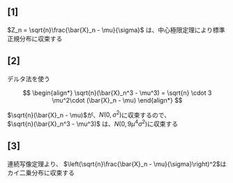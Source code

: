 ## [1]
$Z_n = \sqrt{n}\frac{\bar{X}_n - \mu}{\sigma}$ は、中心極限定理により標準正規分布に収束する

## [2]
デルタ法を使う  

$$
\begin{align*}
\sqrt{n}(\bar{X}_n^3 - \mu^3) = \sqrt{n} \cdot 3 \mu^2\cdot (\bar{X}_n - \mu)
\end{align*}
$$

$\sqrt{n}(\bar{X}_n - \mu)$が、$N(0, \sigma^2)$に収束するので、  
$\sqrt{n}(\bar{X}_n^3 - \mu^3)$ は、$N(0, 9\mu^4\sigma^2)$に収束する

## [3]
連続写像定理より、
$\left(\sqrt{n}\frac{\bar{X}_n - \mu}{\sigma}\right)^2$はカイ二乗分布に収束する
